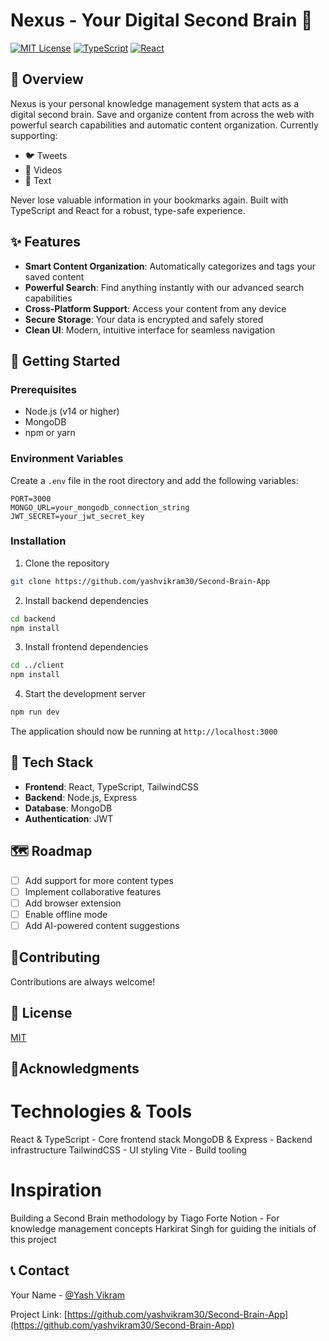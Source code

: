 # Nexus - Your Digital Second Brain 🧠

[![MIT License](https://img.shields.io/badge/License-MIT-green.svg)](https://choosealicense.com/licenses/mit/)
[![TypeScript](https://img.shields.io/badge/TypeScript-4.9.5-blue)](https://www.typescriptlang.org/)
[![React](https://img.shields.io/badge/React-18.2.0-blue)](https://reactjs.org/)

## 🌟 Overview

Nexus is your personal knowledge management system that acts as a digital second brain. Save and organize content from across the web with powerful search capabilities and automatic content organization. Currently supporting:

- 🐦 Tweets
- 🎥 Videos
- 📑 Text

Never lose valuable information in your bookmarks again. Built with TypeScript and React for a robust, type-safe experience.

## ✨ Features

- **Smart Content Organization**: Automatically categorizes and tags your saved content
- **Powerful Search**: Find anything instantly with our advanced search capabilities
- **Cross-Platform Support**: Access your content from any device
- **Secure Storage**: Your data is encrypted and safely stored
- **Clean UI**: Modern, intuitive interface for seamless navigation

## 🚀 Getting Started

### Prerequisites

- Node.js (v14 or higher)
- MongoDB
- npm or yarn

### Environment Variables

Create a `.env` file in the root directory and add the following variables:

```env
PORT=3000
MONGO_URL=your_mongodb_connection_string
JWT_SECRET=your_jwt_secret_key
```

### Installation

1. Clone the repository
```bash
git clone https://github.com/yashvikram30/Second-Brain-App
```

2. Install backend dependencies
```bash
cd backend
npm install
```

3. Install frontend dependencies
```bash
cd ../client
npm install
```

4. Start the development server
```bash
npm run dev
```

The application should now be running at `http://localhost:3000`

## 🔧 Tech Stack

- **Frontend**: React, TypeScript, TailwindCSS
- **Backend**: Node.js, Express
- **Database**: MongoDB
- **Authentication**: JWT


## 🗺️ Roadmap

- [ ] Add support for more content types
- [ ] Implement collaborative features
- [ ] Add browser extension
- [ ] Enable offline mode
- [ ] Add AI-powered content suggestions

##  🤝Contributing

Contributions are always welcome!

## 📄 License

[MIT](https://choosealicense.com/licenses/mit/)

##  🙏Acknowledgments

 # Technologies & Tools

React & TypeScript - Core frontend stack
MongoDB & Express - Backend infrastructure
TailwindCSS - UI styling
Vite - Build tooling

 # Inspiration

Building a Second Brain methodology by Tiago Forte
Notion - For knowledge management concepts
Harkirat Singh for guiding the initials of this project


## 📞 Contact

Your Name - [@Yash Vikram](https://x.com/yashvikram30)

Project Link: [https://github.com/yashvikram30/Second-Brain-App](https://github.com/yashvikram30/Second-Brain-App)